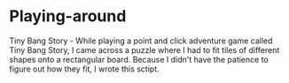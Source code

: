 # Playing-around

Tiny Bang Story - While playing a point and click adventure game called Tiny Bang Story, I came across a puzzle where I had to fit tiles of different shapes onto a rectangular board. Because I didn't have the patience to figure out how they fit, I wrote this sctipt.
